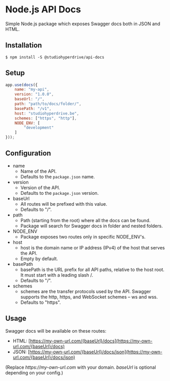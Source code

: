 # Node.js API Docs #

Simple Node.js package which exposes Swagger docs both in JSON and HTML.

## Installation ##

```
$ npm install -S @studiohyperdrive/api-docs
```

## Setup ##

```js
app.use(docs({
    name: "my-api",
    version: "1.0.0",
    baseUrl: "/",
    path: "path/to/docs/folder/",
    basePath: "/v1",
    host: "studiohyperdrive.be",
    schemes: ["https", "http"],
    NODE_ENV: [
        "development"
    ]
}));
```

## Configuration ##

* name
    * Name of the API.
    * Defaults to the `package.json` name.
* version
    * Version of the API.
    * Defaults to the `package.json` version.
* baseUrl
    * All routes will be prefixed with this value.
    * Defaults to "/".
* path
    * Path (starting from the root) where all the docs can be found.
    * Package will search for Swagger docs in folder and nested folders.
* NODE_ENV
    * Package exposes two routes only in specific NODE_ENV's.
* host
    * host is the domain name or IP address (IPv4) of the host that serves the API.
    * Empty by default.
* basePath
    * basePath is the URL prefix for all API paths, relative to the host root. It must start with a leading slash /.
    * Defaults to "/".
* schemes
    * schemes are the transfer protocols used by the API. Swagger supports the http, https, and WebSocket schemes – ws and wss.
    * Defaults to "https".

## Usage ##

Swagger docs will be available on these routes:
* HTML: [https://my-own-url.com/{baseUrl}/docs](https://my-own-url.com/{baseUrl}/docs)
* JSON: [https://my-own-url.com/{baseUrl}/docs/json](https://my-own-url.com/{baseUrl}/docs/json)

(Replace _https://my-own-url.com_ with your domain. _baseUrl_ is optional depending on your config.)
